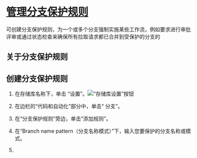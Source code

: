 # [管理分支保护规则](https://docs.github.com/zh/repositories/configuring-branches-and-merges-in-your-repository/defining-the-mergeability-of-pull-requests/managing-a-branch-protection-rule)

可创建分支保护规则，为一个或多个分支强制实施某些工作流，例如要求进行审批评审或通过状态检查来确保所有拉取请求都已合并到受保护的分支的

## 关于分支保护规则

## 创建分支保护规则

1. 在存储库名称下，单击 “设置”。![“存储库设置”按钮](https://docs.github.com/assets/cb-27528/images/help/repository/repo-actions-settings.png)
2. 在边栏的“代码和自动化”部分中，单击“ 分支”。
3. 在“分支保护规则”旁边，单击“添加规则”。

4. 在“Branch name pattern（分支名称模式）”下，输入您要保护的分支名称或模式。
5. 